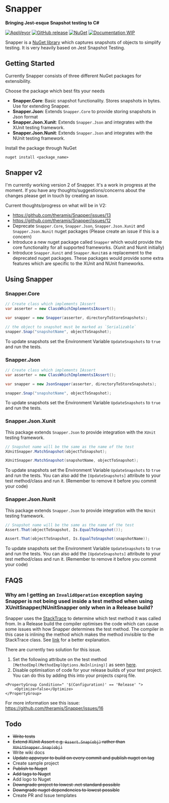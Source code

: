 # Snapper
**Bringing Jest-esque Snapshot testing to C#**

[![AppVeyor](https://img.shields.io/appveyor/ci/gruntjs/grunt.svg?style=for-the-badge)](https://ci.appveyor.com/project/theramis/snapper)
[![GitHub release](https://img.shields.io/github/release/theramis/snapper.svg?style=for-the-badge)](https://github.com/theramis/Snapper)
[![NuGet](https://img.shields.io/nuget/v/Snapper.Core.svg?style=for-the-badge)](https://www.nuget.org/packages/Snapper.Core)
[![Documentation WIP](https://img.shields.io/badge/Docs-WIP-red.svg?style=for-the-badge)](https://github.com/theramis/Snapper)

Snapper is a [NuGet library](https://www.nuget.org/packages/Snapper.Core) which captures snapshots of objects to simplify testing.
It is very heavily based on Jest Snapshot Testing.

## Getting Started
Currently Snapper consists of three different NuGet packages for extensibility.

Choose the package which best fits your needs
- **Snapper.Core**: Basic snapshot functionality. Stores snapshots in bytes. Use for extending Snapper.
- **Snapper.Json**: Extends `Snapper.Core` to provide storing snapshots in Json format
- **Snapper.Json.Xunit**: Extends `Snapper.Json` and integrates with the XUnit testing framework.
- **Snapper.Json.Nunit**: Extends `Snapper.Json` and integrates with the NUnit testing framework.

Install the package through NuGet
```
nuget install <package_name>
```
## Snapper v2
I'm currently working version 2 of Snapper. It's a work in progress at the moment. If you have any thoughts/suggestions/concerns about the changes please get in touch by creating an issue.

Current thoughts/progress on what will be in V2:
- https://github.com/theramis/Snapper/issues/13
- https://github.com/theramis/Snapper/issues/12
- Deprecate `Snapper.Core`, `Snapper.Json`, `Snapper.Json.Xunit` and `Snapper.Json.Nunit` nuget packages (Please create an issue if this is a concern)
- Introduce a new nuget package called `Snapper` which would provide the core functionality for all supported frameworks. (Xunit and Nunit initially) 
- Introduce `Snapper.Xunit` and `Snapper.Nunit`as a replacement to the deprecated nuget packages. These packages would provide some extra features which are specific to the XUnit and NUnit frameworks.


## Using Snapper

### Snapper.Core

```cs
// Create class which implements IAssert
var asserter = new ClassWhichImplementsIAssert();

var snapper = new Snapper(asserter, directoryToStoreSnapshots);

// the object to snapshot must be marked as `Serializable`
snapper.Snap("snapshotName", objectToSnapshot);
```
To update snapshots set the Environment Variable `UpdateSnapshots` to `true` and run the tests.

### Snapper.Json

```cs
// Create class which implements IAssert
var asserter = new ClassWhichImplementsIAssert();

var snapper = new JsonSnapper(asserter, directoryToStoreSnapshots);

snapper.Snap("snapshotName", objectToSnapshot);
```
To update snapshots set the Environment Variable `UpdateSnapshots` to `true` and run the tests.

### Snapper.Json.Xunit
This package extends `Snapper.Json` to provide integration with the `XUnit` testing framework.

```cs
// Snapshot name will be the same as the name of the test
XUnitSnapper.MatchSnapshot(objectToSnapshot);

XUnitSnapper.MatchSnapshot(snapshotName, objectToSnapshot);
```
To update snapshots set the Environment Variable `UpdateSnapshots` to `true` and run the tests.
You can also add the `[UpdateSnapshots]` attribute to your test method/class and run it. (Remember to remove it before you commit your code)

### Snapper.Json.Nunit
This package extends `Snapper.Json` to provide integration with the `NUnit` testing framework.

```cs
// Snapshot name will be the same as the name of the test
Assert.That(objectToSnapshot, Is.EqualToSnapshot());

Assert.That(objectToSnapshot, Is.EqualToSnapshot(snapshotName));
```
To update snapshots set the Environment Variable `UpdateSnapshots` to `true` and run the tests.
You can also add the `[UpdateSnapshots]` attribute to your test method/class and run it. (Remember to remove it before you commit your code)

## FAQS

### Why am I getting an `InvalidOperation` exception saying Snapper is not being used inside a test method when using XUnitSnapper/NUnitSnapper only when in a Release build? 
Snapper uses the [StackTrace](https://docs.microsoft.com/en-us/dotnet/api/system.diagnostics.stacktrace?view=netstandard-2.0) to determine which test method it was called from. In a Release build the compiler optimises the code which can cause some issues with how Snapper determines the test method. The compiler in this case is inlining the method which makes the method invisible to the StackTrace class. See [link](https://stackoverflow.com/questions/3924995/what-is-method-inlining) for a better explanation. 

There are currently two solution for this issue. 
1. Set the following attribute on the test method `[MethodImpl(MethodImplOptions.NoInlining)]` as seen [here](https://github.com/theramis/Snapper/blob/516598b41426fcfd0968db170dcd805e30604cbb/project/Tests/Snapper.Tests/SnapperSnapshotsPerClassTests.cs#L13).
2. Disable optimisation of code for your release builds of your test project. You can do this by adding this into your projects csproj file. 
```
<PropertyGroup Condition=" '$(Configuration)' == 'Release' ">
    <Optimize>false</Optimize>
</PropertyGroup>
```

For more information see this issue: https://github.com/theramis/Snapper/issues/16

## Todo
- ~~Write tests~~
- ~~Extend XUnit Assert e.g. `Assert.Snap(obj)` rather than `XUnitSnapper.Snap(obj)`~~
- Write wiki docs
- ~~Update appveyor to build on every commit and publish nuget on tag~~
- Create sample project
- ~~Publish to Nuget~~
- ~~Add tags to Nuget~~
- Add logo to Nuget
- ~~Downgrade project to lowest .net standard possible~~
- ~~Downgrade nuget dependencies to lowest possible~~
- Create PR and Issue templates

